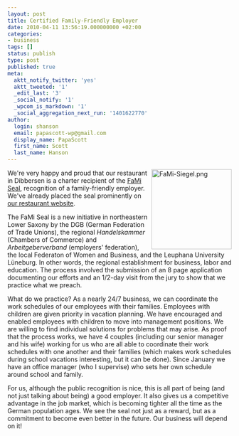 ```yaml
---
layout: post
title: Certified Family-Friendly Employer
date: 2010-04-11 13:56:19.000000000 +02:00
categories:
- business
tags: []
status: publish
type: post
published: true
meta:
  aktt_notify_twitter: 'yes'
  aktt_tweeted: '1'
  _edit_last: '3'
  _social_notify: '1'
  _wpcom_is_markdown: '1'
  _social_aggregation_next_run: '1401622770'
author:
  login: shanson
  email: papascott-wp@gmail.com
  display_name: PapaScott
  first_name: Scott
  last_name: Hanson
---
```

<p><a href="http://fami-siegel.de/"><img src="https://res.cloudinary.com/papascott/image/upload/wordpress/wp-content/uploads/2010/04/FaMi-Siegel.png" alt="FaMi-Siegel.png" border="0" width="180" height="180" align="right" /></a>We're very happy and proud that our restaurant in Dibbersen is a charter recipient of the <a href="http://fami-siegel.de/">FaMi Seal</a>, recognition of a family-friendly employer. We've already placed the seal prominently on <a href="http://www.mcdonalds-nordheide.de/">our restaurant website</a>.</p>
<p>The FaMi Seal is a new initiative in northeastern Lower Saxony by the DGB (German Federation of Trade Unions), the regional <em>Handelskammer</em> (Chambers of Commerce) and <em>Arbeitgeberverband</em> (employers' federation), the local Federaton of Women and Business, and the Leuphana University Lüneburg. In other words, the regional establishment for business, labor and education. The process involved the submission of an 8 page application documenting our efforts and an 1/2-day visit from the jury to show that we practice what we preach.</p>
<p>What do we practice? As a nearly 24/7 business, we can coordinate the work schedules of our employees with their families. Employees with children are given priority in vacation planning. We have encouraged and enabled employees with children to move into management positions. We are willing to find individual solutions for problems that may arise. As proof that the process works, we have 4 couples (including our senior manager and his wife) working for us who are all able to coordinate their work schedules with one another and their families (which makes work schedules during school vacations interesting, but it can be done). Since January we have an office manager (who I supervise) who sets her own schedule around school and family.</p>
<p>For us, although the public recognition is nice, this is all part of being (and not just talking about being) a good employer. It also gives us a competitive advantage in the job market, which is becoming tighter all the time as the German population ages. We see the seal not just as a reward, but as a commitment to become even better in the future. Our business will depend on it!</p>
